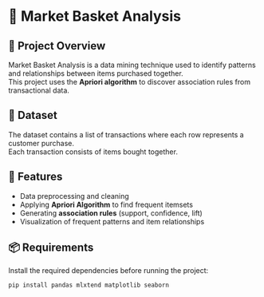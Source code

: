 # 🛒 Market Basket Analysis

## 📌 Project Overview
Market Basket Analysis is a data mining technique used to identify patterns and relationships between items purchased together.  
This project uses the **Apriori algorithm** to discover association rules from transactional data.

## 📂 Dataset
The dataset contains a list of transactions where each row represents a customer purchase.  
Each transaction consists of items bought together.


## 🚀 Features
- Data preprocessing and cleaning
- Applying **Apriori Algorithm** to find frequent itemsets
- Generating **association rules** (support, confidence, lift)
- Visualization of frequent patterns and item relationships

## 📦 Requirements
Install the required dependencies before running the project:
```bash
pip install pandas mlxtend matplotlib seaborn
